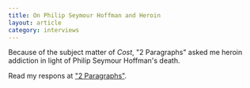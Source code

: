 ```yaml
---
title: On Philip Seymour Hoffman and Heroin
layout: article
category: interviews
---
```

Because of the subject matter of *Cost*, "2 Paragraphs" asked me heroin addiction in light of Philip Seymour Hoffman's death. 

Read my respons at ["2 Paragraphs"](http://2paragraphs.com/2014/02/roxana-robinson-on-philip-seymour-hoffman-and-heroin/).